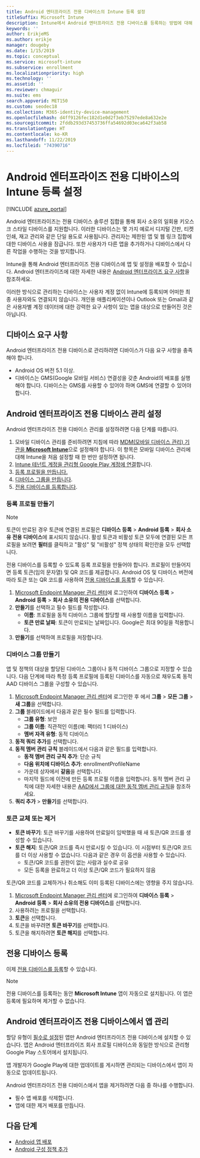 ```yaml
---
title: Android 엔터프라이즈 전용 디바이스의 Intune 등록 설정
titleSuffix: Microsoft Intune
description: Intune에서 Android 엔터프라이즈 전용 디바이스를 등록하는 방법에 대해 알아봅니다.
keywords: ''
author: ErikjeMS
ms.author: erikje
manager: dougeby
ms.date: 1/15/2019
ms.topic: conceptual
ms.service: microsoft-intune
ms.subservice: enrollment
ms.localizationpriority: high
ms.technology: ''
ms.assetid: ''
ms.reviewer: chmaguir
ms.suite: ems
search.appverid: MET150
ms.custom: seodec18
ms.collection: M365-identity-device-management
ms.openlocfilehash: d4ff9126fec182d1e0d2f3eb75297ede8a632e2e
ms.sourcegitcommit: 2fddb293d37453736ffa54692d03eca642f3ab58
ms.translationtype: HT
ms.contentlocale: ko-KR
ms.lasthandoff: 11/22/2019
ms.locfileid: "74390716"
---
```

# <a name="set-up-intune-enrollment-of-android-enterprise-dedicated-devices"></a>Android 엔터프라이즈 전용 디바이스의 Intune 등록 설정

[!INCLUDE [azure_portal](../includes/azure_portal.md)]

Android 엔터프라이즈는 전용 디바이스 솔루션 집합을 통해 회사 소유의 일회용 키오스크 스타일 디바이스를 지원합니다. 이러한 디바이스는 몇 가지 예로서 디지털 간판, 티켓 인쇄, 재고 관리와 같은 단일 용도로 사용됩니다. 관리자는 제한된 앱 및 웹 링크 집합에 대한 디바이스 사용을 잠급니다. 또한 사용자가 다른 앱을 추가하거나 디바이스에서 다른 작업을 수행하는 것을 방지합니다.

Intune을 통해 Android 엔터프라이즈 전용 디바이스에 앱 및 설정을 배포할 수 있습니다. Android 엔터프라이즈에 대한 자세한 내용은 [Android 엔터프라이즈 요구 사항](https://support.google.com/work/android/answer/6174145?hl=en&ref_topic=6151012)을 참조하세요.

이러한 방식으로 관리하는 디바이스는 사용자 계정 없이 Intune에 등록되며 어떠한 최종 사용자와도 연결되지 않습니다. 개인용 애플리케이션이나 Outlook 또는 Gmail과 같은 사용자별 계정 데이터에 대한 강력한 요구 사항이 있는 앱을 대상으로 만들어진 것은 아닙니다.

## <a name="device-requirements"></a>디바이스 요구 사항

Android 엔터프라이즈 전용 디바이스로 관리하려면 디바이스가 다음 요구 사항을 충족해야 합니다.

- Android OS 버전 5.1 이상.
- 디바이스는 GMS(Google 모바일 서비스) 연결성을 갖춘 Android의 배포를 실행해야 합니다. 디바이스는 GMS를 사용할 수 있어야 하며 GMS에 연결할 수 있어야 합니다.

## <a name="set-up-android-enterprise-dedicated-device-management"></a>Android 엔터프라이즈 전용 디바이스 관리 설정

Android 엔터프라이즈 전용 디바이스 관리를 설정하려면 다음 단계를 따릅니다.

1. 모바일 디바이스 관리를 준비하려면 지침에 따라 [MDM(모바일 디바이스 관리) 기관을 **Microsoft Intune**](../fundamentals/mdm-authority-set.md)으로 설정해야 합니다. 이 항목은 모바일 디바이스 관리에 대해 Intune을 처음 설정할 때 한 번만 설정하면 됩니다.
2. [Intune 테넌트 계정을 관리형 Google Play 계정에 연결](connect-intune-android-enterprise.md)합니다.
3. [등록 프로필을 만듭니다.](#create-an-enrollment-profile)
4. [디바이스 그룹을 만듭니다](#create-a-device-group).
5. [전용 디바이스를 등록합니다](#enroll-the-dedicated-devices).

### <a name="create-an-enrollment-profile"></a>등록 프로필 만들기

> [!NOTE]
> 토큰이 만료된 경우 토큰에 연결된 프로필은 **디바이스 등록** > **Android 등록** > **회사 소유 전용 디바이스**에 표시되지 않습니다. 활성 토큰과 비활성 토큰 모두에 연결된 모든 프로필을 보려면 **필터**를 클릭하고 "활성" 및 "비활성" 정책 상태의 확인란을 모두 선택합니다. 

전용 디바이스를 등록할 수 있도록 등록 프로필을 만들어야 합니다. 프로필이 만들어지면 등록 토큰(임의 문자열) 및 QR 코드를 제공합니다. Android OS 및 디바이스 버전에 따라 토큰 또는 QR 코드를 사용하여 [전용 디바이스를 등록](#enroll-the-dedicated-devices)할 수 있습니다.

1. [Microsoft Endpoint Manager 관리 센터](https://go.microsoft.com/fwlink/?linkid=2109431)에 로그인하여 **디바이스 등록** > **Android 등록** > **회사 소유의 전용 디바이스**를 선택합니다.
2. **만들기**를 선택하고 필수 필드를 작성합니다.
    - **이름**: 프로필을 동적 디바이스 그룹에 할당할 때 사용할 이름을 입력합니다.
    - **토큰 만료 날짜**: 토큰이 만료되는 날짜입니다. Google은 최대 90일을 적용합니다.
3. **만들기**를 선택하여 프로필을 저장합니다.

### <a name="create-a-device-group"></a>디바이스 그룹 만들기

앱 및 정책의 대상을 할당된 디바이스 그룹이나 동적 디바이스 그룹으로 지정할 수 있습니다. 다음 단계에 따라 특정 등록 프로필에 등록된 디바이스를 자동으로 채우도록 동적 AAD 디바이스 그룹을 구성할 수 있습니다.

1. [Microsoft Endpoint Manager 관리 센터](https://go.microsoft.com/fwlink/?linkid=2109431)에 로그인한 후 에서 **그룹** > **모든 그룹** > **새 그룹**을 선택합니다.
2. **그룹** 블레이드에서 다음과 같은 필수 필드를 입력합니다.
    - **그룹 유형**: 보안
    - **그룹 이름**: 직관적인 이름(예: 팩터리 1 디바이스)
    - **멤버 자격 유형**: 동적 디바이스
3. **동적 쿼리 추가**를 선택합니다.
4. **동적 멤버 관리 규칙** 블레이드에서 다음과 같은 필드를 입력합니다.
    - **동적 멤버 관리 규칙 추가**: 단순 규칙
    - **다음 위치에 디바이스 추가**: enrollmentProfileName
    - 가운데 상자에서 **같음**을 선택합니다.
    - 마지막 필드에 이전에 만든 등록 프로필 이름을 입력합니다.
    동적 멤버 관리 규칙에 대한 자세한 내용은 [AAD에서 그룹에 대한 동적 멤버 관리 규칙](https://docs.microsoft.com/azure/active-directory/users-groups-roles/groups-dynamic-membership)을 참조하세요. 
5. **쿼리 추가** > **만들기**를 선택합니다.

### <a name="replace-or-remove-tokens"></a>토큰 교체 또는 제거

- **토큰 바꾸기**: 토큰 바꾸기를 사용하여 만료일이 임박했을 때 새 토큰/QR 코드를 생성할 수 있습니다.
- **토큰 해지**: 토큰/QR 코드를 즉시 만료시킬 수 있습니다. 이 시점부터 토큰/QR 코드를 더 이상 사용할 수 없습니다. 다음과 같은 경우 이 옵션을 사용할 수 있습니다.
  - 토큰/QR 코드를 권한이 없는 사람과 실수로 공유
  - 모든 등록을 완료하고 더 이상 토큰/QR 코드가 필요하지 않음

토큰/QR 코드를 교체하거나 취소해도 이미 등록된 디바이스에는 영향을 주지 않습니다.

1. [Microsoft Endpoint Manager 관리 센터](https://go.microsoft.com/fwlink/?linkid=2109431)에 로그인하여 **디바이스 등록** > **Android 등록** > **회사 소유의 전용 디바이스**를 선택합니다.
2. 사용하려는 프로필을 선택합니다.
3. **토큰**을 선택합니다.
4. 토큰을 바꾸려면 **토큰 바꾸기**를 선택합니다.
5. 토큰을 해지하려면 **토큰 해지**를 선택합니다.

## <a name="enroll-the-dedicated-devices"></a>전용 디바이스 등록

이제 [전용 디바이스를 등록](android-dedicated-devices-fully-managed-enroll.md)할 수 있습니다.

> [!NOTE]
> 전용 디바이스를 등록하는 동안 **Microsoft Intune** 앱이 자동으로 설치됩니다.  이 앱은 등록에 필요하며 제거할 수 없습니다. 

## <a name="managing-apps-on-android-enterprise-dedicated-devices"></a>Android 엔터프라이즈 전용 디바이스에서 앱 관리

할당 유형이 [필수로 설정](../apps/apps-deploy.md#assign-an-app)된 앱만 Android 엔터프라이즈 전용 디바이스에 설치할 수 있습니다. 앱은 Android 엔터프라이즈 회사 프로필 디바이스와 동일한 방식으로 관리형 Google Play 스토어에서 설치됩니다.

앱 개발자가 Google Play에 대한 업데이트를 게시하면 관리되는 디바이스에서 앱이 자동으로 업데이트됩니다.

Android 엔터프라이즈 전용 디바이스에서 앱을 제거하려면 다음 중 하나를 수행합니다.
- 필수 앱 배포를 삭제합니다.
- 앱에 대한 제거 배포를 만듭니다.

## <a name="next-steps"></a>다음 단계
- [Android 앱 배포](../apps/apps-deploy.md)
- [Android 구성 정책 추가](../configuration/device-profiles.md)
